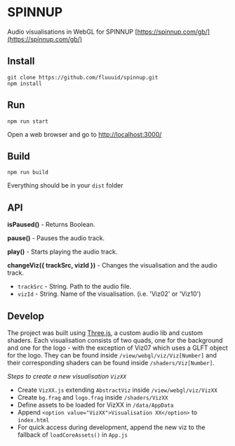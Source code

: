 # SPINNUP

Audio visualisations in WebGL for SPINNUP [https://spinnup.com/gb/](https://spinnup.com/gb/)

Install
-----

```shell
git clone https://github.com/fluuuid/spinnup.git
npm install
```

Run
-----

```shell
npm run start
```

Open a web browser and go to [http://localhost:3000/](http://localhost:3000/)

Build
-----

```shell
npm run build
```

Everything should be in your `dist` folder


API
----

**isPaused()** - Returns Boolean.

**pause()** - Pauses the audio track.

**play()** - Starts playing the audio track.

**changeViz({ trackSrc, vizId })** - Changes the visualisation and the audio track.
- `trackSrc` - String. Path to the audio file.
- `vizId` - String. Name of the visualisation. (i.e. 'Viz02' or 'Viz10')


Develop
-----

The project was built using [Three.js](https://threejs.org/), a custom audio lib and custom shaders.
Each visualisation consists of two quads, one for the background and one for the logo - with the exception of Viz07 which uses a GLFT object for the logo.
They can be found inside `/view/webgl/viz/Viz[Number]` and their corresponding shaders can be found inside `/shaders/Viz[Number]`.

*Steps to create a new visualisation `VizXX`*
- Create `VizXX.js` extending `AbstractViz` inside `/view/webgl/viz/VizXX`
- Create `bg.frag` and `logo.frag` inside `/shaders/VizXX`
- Define assets to be loaded for VizXX in `/data/AppData`
- Append `<option value="VizXX">Visualisation XX</option>` to `index.html`
- For quick access during development, append the new viz to the fallback of `loadCoreAssets()` in `App.js`
